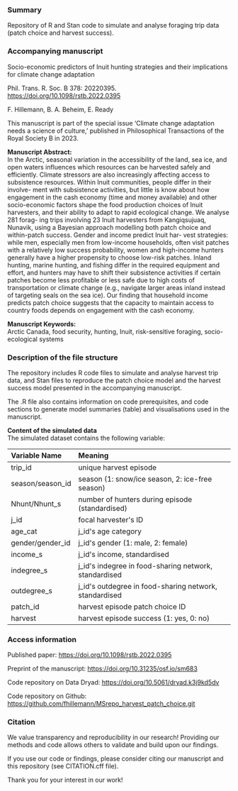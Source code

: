 ### Summary

Repository of R and Stan code to simulate and analyse foraging trip data (patch choice and harvest success). 


### Accompanying manuscript

Socio-economic predictors of Inuit hunting strategies and their implications for climate change adaptation

Phil. Trans. R. Soc. B 378: 20220395. https://doi.org/10.1098/rstb.2022.0395

F. Hillemann, B. A. Beheim, E. Ready

This manuscript is part of the special issue ‘Climate change adaptation needs a science of culture,’ published in Philosophical Transactions of the Royal Society B in 2023.

**Manuscript Abstract:**  
In the Arctic, seasonal variation in the accessibility of the land, sea ice, and open waters influences which resources can be harvested safely and efficiently. Climate stressors are also increasingly affecting access to subsistence resources. Within Inuit communities, people differ in their involve- ment with subsistence activities, but little is know about how engagement in the cash economy (time and money available) and other socio-economic factors shape the food production choices of Inuit harvesters, and their ability to adapt to rapid ecological change. We analyse 281 forag- ing trips involving 23 Inuit harvesters from Kangiqsujuaq, Nunavik, using a Bayesian approach modelling both patch choice and within-patch success. Gender and income predict Inuit har- vest strategies: while men, especially men from low-income households, often visit patches with a relatively low success probability, women and high-income hunters generally have a higher propensity to choose low-risk patches. Inland hunting, marine hunting, and fishing differ in the required equipment and effort, and hunters may have to shift their subsistence activities if certain patches become less profitable or less safe due to high costs of transportation or climate change (e.g., navigate larger areas inland instead of targeting seals on the sea ice). Our finding that household income predicts patch choice suggests that the capacity to maintain access to country foods depends on engagement with the cash economy.

**Manuscript Keywords:**  
Arctic Canada, food security, hunting, Inuit, risk-sensitive foraging, socio-ecological systems


### Description of the file structure

The repository includes R code files to simulate and analyse harvest trip data, and Stan files to reproduce the patch choice model and the harvest success model presented in the accompanying manuscript.

The .R file also contains information on code prerequisites, and code sections to generate model summaries (table) and visualisations used in the manuscript.

**Content of the simulated data**  
The simulated dataset contains the following variable:

| Variable Name    | Meaning                                                |
|:-----------------|:-------------------------------------------------------|
| trip_id          | unique harvest episode                                 |
| season/season_id | season (1: snow/ice season, 2: ice-free season)        |
| Nhunt/Nhunt_s    | number of hunters during episode (standardised)        |
| j_id             | focal harvester's ID                                   |
| age_cat          | j_id's age category                                    |
| gender/gender_id | j_id's gender (1: male, 2: female)                     |
| income_s         | j_id's income, standardised                            |
| indegree_s       | j_id's indegree in food-sharing network, standardised  |
| outdegree_s      | j_id's outdegree in food-sharing network, standardised |
| patch_id         | harvest episode patch choice ID                        |
| harvest          | harvest episode success (1: yes, 0: no)                |
 


### Access information

Published paper: https://doi.org/10.1098/rstb.2022.0395

Preprint of the manuscript: https://doi.org/10.31235/osf.io/sm683

Code repository on Data Dryad: https://doi.org/10.5061/dryad.k3j9kd5dv 

Code repository on Github: https://github.com/fhillemann/MSrepo_harvest_patch_choice.git


### Citation

We value transparency and reproducibility in our research! Providing our methods and code allows others to validate and build upon our findings.

If you use our code or findings, please consider citing our manuscript and this repository (see CITATION.cff file).

Thank you for your interest in our work!
